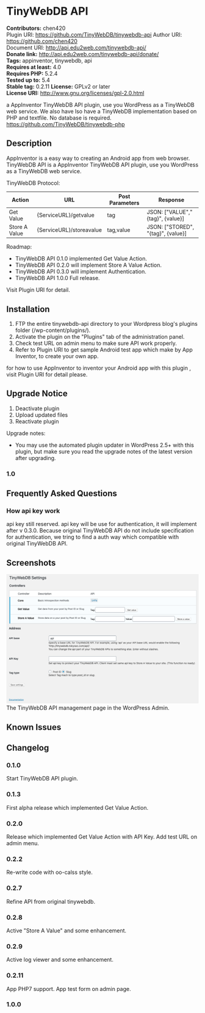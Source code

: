 # TinyWebDB API #

**Contributors:** chen420  
Plugin URI: https://github.com/TinyWebDB/tinywebdb-api
Author URI: https://github.com/chen420  
Document URI: http://api.edu2web.com/tinywebdb-api/  
**Donate link:**  http://api.edu2web.com/tinywebdb-api/donate/  
**Tags:** appinventor, tinywebdb, api  
**Requires at least:** 4.0  
**Requires PHP:** 5.2.4  
**Tested up to:** 5.4  
**Stable tag:** 0.2.11
**License:** GPLv2 or later  
**License URI:** http://www.gnu.org/licenses/gpl-2.0.html  

a AppInventor TinyWebDB API plugin, use you WordPress as a TinyWebDB web service.
We also have lso have a TinyWebDB implementation based on PHP and textfile. No database is required.
https://github.com/TinyWebDB/tinywebdb-php


## Description ##

AppInventor is a easy way to creating an Android app from web browser.
TinyWebDB API is a AppInventor TinyWebDB API plugin, use you WordPress as a TinyWebDB web service.

TinyWebDB Protocol:  

|    Action        |URL                      |Post Parameters  |Response                          |
|------------------|-------------------------|-----------------|----------------------------------|
|    Get Value     |{ServiceURL}/getvalue    |tag              |JSON: ["VALUE","{tag}", {value}]  |
|    Store A Value |{ServiceURL}/storeavalue |tag,value        |JSON: ["STORED", "{tag}", {value}]|

Roadmap:
*    TinyWebDB API 0.1.0 implemented Get Value Action.
*    TinyWebDB API 0.2.0 will implement Store A Value Action.
*    TinyWebDB API 0.3.0 will implement Authentication.
*    TinyWebDB API 1.0.0 Full release.

Visit Plugin URI for detail.

## Installation ##

1. FTP the entire tinywebdb-api directory to your Wordpress blog's plugins folder (/wp-content/plugins/).
2. Activate the plugin on the "Plugins" tab of the administration panel.
3. Check test URL on admin menu to make sure API work properly.
4. Refer to Plugin URI to get sample Android test app which make by App Inventor, to create your own app.

for how to use AppInventor to inventor your Android app with this plugin , visit Plugin URI for detail please.


## Upgrade Notice ##
1. Deactivate plugin
2. Upload updated files
3. Reactivate plugin

Upgrade notes:
*  You may use the automated plugin updater in WordPress 2.5+ with this plugin, but make sure you read the upgrade notes of the latest version after upgrading.

### 1.0 ###


## Frequently Asked Questions ##
### How api key work ###

api key still reserved.
api key will be use for authentication, it will implement after v 0.3.0.
Because original TinyWebDB API do not include specification for authentication, 
we tring to find a auth way which compatible with original TinyWebDB API.  

## Screenshots ##
![](screenshot-1.png)
The TinyWebDB API management page in the WordPress Admin.


## Known Issues ##


## Changelog ##

### 0.1.0 ###  
Start TinyWebDB API plugin.

### 0.1.3 ###  
First alpha release which implemented Get Value Action.

### 0.2.0 ###  
Release which implemented Get Value Action with API Key.
Add test URL on admin menu.

### 0.2.2 ###  
Re-write code with oo-calss style.

### 0.2.7 ###  
Refine API from original tinywebdb.

### 0.2.8 ###  
Active "Store A Value" and some enhancement.

### 0.2.9 ### 
Active log viewer and some enhancement.

### 0.2.11 ###  
App PHP7 support.
App test form on admin page.

### 1.0.0 ###  

